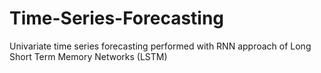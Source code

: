# Time-Series-Forecasting
Univariate time series forecasting performed with RNN approach of Long Short Term Memory Networks (LSTM)
